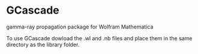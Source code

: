# GCascade
gamma-ray propagation package for Wolfram Mathematica

To use GCascade dowload the .wl and .nb files and place them in the same directory as the library folder.
